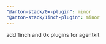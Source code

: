 ```yaml
---
"@anton-stack/0x-plugin": minor
"@anton-stack/1inch-plugin": minor
---
```


add 1inch and 0x plugins for agentkit
